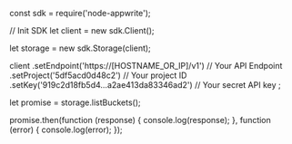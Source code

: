 const sdk = require('node-appwrite');

// Init SDK
let client = new sdk.Client();

let storage = new sdk.Storage(client);

client
    .setEndpoint('https://[HOSTNAME_OR_IP]/v1') // Your API Endpoint
    .setProject('5df5acd0d48c2') // Your project ID
    .setKey('919c2d18fb5d4...a2ae413da83346ad2') // Your secret API key
;

let promise = storage.listBuckets();

promise.then(function (response) {
    console.log(response);
}, function (error) {
    console.log(error);
});